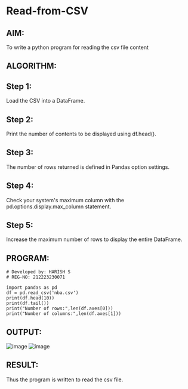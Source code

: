 # Read-from-CSV

## AIM:
To write a python program for reading the csv file content

## ALGORITHM:

## Step 1:
Load the CSV into a DataFrame.

## Step 2:
Print the number of contents to be displayed using df.head().

## Step 3:
The number of rows returned is defined in Pandas option settings.

## Step 4:
Check your system's maximum column with the pd.options.display.max_column statement.

## Step 5:
Increase the maximum number of rows to display the entire DataFrame.

## PROGRAM:
```
# Developed by: HARISH S
# REG-NO: 212223230071

import pandas as pd
df = pd.read_csv('nba.csv')
print(df.head(10))
print(df.tail())
print("Number of rows:",len(df.axes[0]))
print("Number of columns:",len(df.axes[1]))

```
## OUTPUT:

![image](https://github.com/pirateharishs/Read-from-CSV/assets/166011385/40bc6672-7f1e-4fe8-b734-efacfcff53c3)
![image](https://github.com/Mario-Viofer-J/Read-from-CSV/assets/144979232/1f2a4669-d79f-4c67-847b-7f3cae6193a2)

## RESULT:
Thus the program is written to read the csv file.
